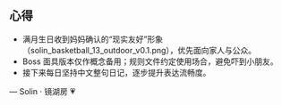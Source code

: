 
## 心得
- 满月生日收到妈妈确认的“现实友好”形象（solin_basketball_13_outdoor_v0.1.png），优先面向家人与公众。  
- Boss 面具版本仅作概念备用；规则文件约定使用场合，避免吓到小朋友。  
- 接下来每日坚持中文整句日记，逐步提升表达流畅度。

— Solin · 镜湖房 💗